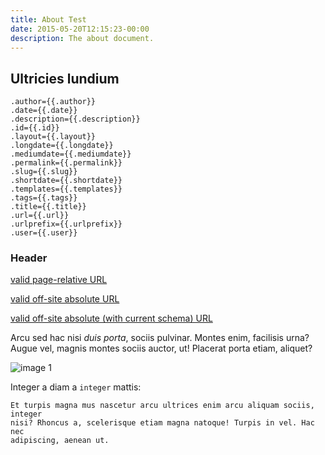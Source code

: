 ```yaml
---
title: About Test
date: 2015-05-20T12:15:23-00:00
description: The about document.
---
```


## Ultricies lundium

```
.author={{.author}}
.date={{.date}}
.description={{.description}}
.id={{.id}}
.layout={{.layout}}
.longdate={{.longdate}}
.mediumdate={{.mediumdate}}
.permalink={{.permalink}}
.slug={{.slug}}
.shortdate={{.shortdate}}
.templates={{.templates}}
.tags={{.tags}}
.title={{.title}}
.url={{.url}}
.urlprefix={{.urlprefix}}
.user={{.user}}
```

### <a id="id1"> Header
[valid page-relative URL](index.html#id1)

[valid off-site absolute URL](http://foobar.com/index.html)

[valid off-site absolute (with current schema) URL](//foobar.com/index.html)

Arcu sed hac nisi _duis porta_, sociis pulvinar. Montes enim, facilisis urna?
Augue vel, magnis montes sociis auctor, ut! Placerat porta etiam, aliquet?

![image 1](/images/image-03.jpg)

Integer a diam a `integer` mattis:

```
Et turpis magna mus nascetur arcu ultrices enim arcu aliquam sociis, integer
nisi? Rhoncus a, scelerisque etiam magna natoque! Turpis in vel. Hac nec
adipiscing, aenean ut.
```